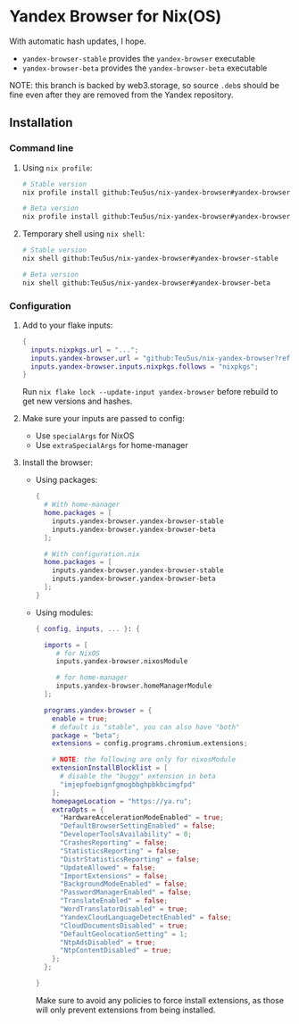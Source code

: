 # Yandex Browser for Nix(OS)

With automatic hash updates, I hope.

* `yandex-browser-stable` provides the `yandex-browser` executable
* `yandex-browser-beta` provides the `yandex-browser-beta` executable

NOTE: this branch is backed by web3.storage, so source `.deb`s should be fine even after they are removed from the Yandex repository.

## Installation

### Command line

1. Using `nix profile`:

   ``` sh
   # Stable version
   nix profile install github:Teu5us/nix-yandex-browser#yandex-browser-stable

   # Beta version
   nix profile install github:Teu5us/nix-yandex-browser#yandex-browser-beta
   ```

2. Temporary shell using `nix shell`:

   ``` sh
   # Stable version
   nix shell github:Teu5us/nix-yandex-browser#yandex-browser-stable

   # Beta version
   nix shell github:Teu5us/nix-yandex-browser#yandex-browser-beta
   ```

### Configuration

1. Add to your flake inputs:

   ``` nix
   {
     inputs.nixpkgs.url = "...";
     inputs.yandex-browser.url = "github:Teu5us/nix-yandex-browser?ref=web3";
     inputs.yandex-browser.inputs.nixpkgs.follows = "nixpkgs";
   }
   ```

   Run `nix flake lock --update-input yandex-browser` before rebuild to get new
   versions and hashes.

2. Make sure your inputs are passed to config:

   * Use `specialArgs` for NixOS
   * Use `extraSpecialArgs` for home-manager

3. Install the browser:

    * Using packages:

      ```nix
      {
        # With home-manager
        home.packages = [
          inputs.yandex-browser.yandex-browser-stable
          inputs.yandex-browser.yandex-browser-beta
        ];

        # With configuration.nix
        home.packages = [
          inputs.yandex-browser.yandex-browser-stable
          inputs.yandex-browser.yandex-browser-beta
        ];
      }
      ```

    * Using modules:

      ```nix
      { config, inputs, ... }: {

        imports = [
           # for NixOS
           inputs.yandex-browser.nixosModule

           # for home-manager
           inputs.yandex-browser.homeManagerModule
        ];

        programs.yandex-browser = {
          enable = true;
          # default is "stable", you can also have "both"
          package = "beta";
          extensions = config.programs.chromium.extensions;

          # NOTE: the following are only for nixosModule
          extensionInstallBlocklist = [
            # disable the "buggy" extension in beta
            "imjepfoebignfgmogbbghpbkbcimgfpd"
          ];
          homepageLocation = "https://ya.ru";
          extraOpts = {
            "HardwareAccelerationModeEnabled" = true;
            "DefaultBrowserSettingEnabled" = false;
            "DeveloperToolsAvailability" = 0;
            "CrashesReporting" = false;
            "StatisticsReporting" = false;
            "DistrStatisticsReporting" = false;
            "UpdateAllowed" = false;
            "ImportExtensions" = false;
            "BackgroundModeEnabled" = false;
            "PasswordManagerEnabled" = false;
            "TranslateEnabled" = false;
            "WordTranslatorDisabled" = true;
            "YandexCloudLanguageDetectEnabled" = false;
            "CloudDocumentsDisabled" = true;
            "DefaultGeolocationSetting" = 1;
            "NtpAdsDisabled" = true;
            "NtpContentDisabled" = true;
          };
        };

      }
      ```

      Make sure to avoid any policies to force install extensions, as those will only prevent extensions from being installed.
